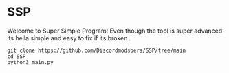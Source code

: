 # SSP
Welcome to Super Simple Program!
Even though the tool is super advanced its hella simple and easy to fix if its broken .

```
git clone https://github.com/Discordmodsbers/SSP/tree/main
cd SSP
python3 main.py
